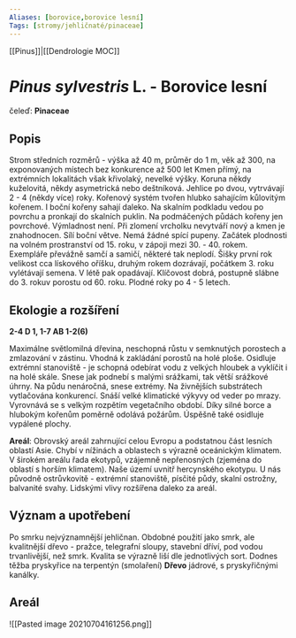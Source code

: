```yaml
---
Aliases: [borovice,borovice lesní]
Tags: [stromy/jehličnaté/pinaceae]
---
```

[[Pinus]]|[[Dendrologie MOC]]


# *Pinus sylvestris* L. - Borovice lesní

čeleď: **Pinaceae**

## Popis
Strom  středních rozměrů - výška až 40 m, průměr do 1 m, věk až 300, na exponovaných místech bez konkurence až 500 let
Kmen přímý, na extrémních lokalitách však křivolaký, nevelké výšky.
Koruna někdy kuželovitá, někdy asymetrická nebo deštníková. Jehlice po dvou, vytrvávají 2 - 4 (někdy více) roky.
Kořenový systém tvořen hlubko sahajícím kůlovitým kořenem. I boční kořeny sahají daleko. Na skalním podkladu vedou po povrchu a pronkají do skalních puklin. Na podmáčených půdách kořeny jen povrchové.
Výmladnost není.
Při zlomení vrcholku nevytváří nový a kmen je znahodnocen. Sílí boční větve. Nemá žádné spící pupeny.
Začátek plodnosti na volném prostranství od 15. roku, v zápoji mezi 30. - 40. rokem. Exempláře převážně samčí a samičí, některé tak neplodí. Šišky první rok velikost cca lískového oříšku, druhým rokem dozrávají, počátkem 3. roku vylétávají semena. V létě pak opadávají. Klíčovost dobrá, postupně slábne do 3. rokuv porostu od 60. roku. Plodné roky po 4 - 5 letech.


## Ekologie a rozšíření
**2-4 D 1, 1-7 AB 1-2(6)**

Maximálne světlomilná dřevina, neschopná růstu v semknutých porostech a zmlazování v zástinu. Vhodná k zakládání porostů na holé ploše.
Osidluje extrémní stanoviště - je schopná odebírat vodu z velkých hloubek a vyklíčit i na holé skále. Snese jak podnebí s malými srážkami, tak větší srážkové úhrny. Na půdu nenáročná, snese extrémy. Na živnějších substrátech vytlačována konkurencí.
Snáší velké klimatické výkyvy od veder po mrazy. Vyrovnává se s velkým rozpětím vegetačního období.
Díky silné borce a hlubokým kořenům poměrně odolává požárům. Úspěšně také osidluje vypálené plochy.

**Areál**: Obrovský areál zahrnující celou Evropu a podstatnou část lesních oblastí Asie. Chybí v nížinách a oblastech s výrazně oceánickým klimatem.
V širokém areálu řada ekotypů, vzájemně nepřenosných (zjeména do oblastí s horším klimatem). Naše území uvnitř hercynského ekotypu.
U nás původně ostrůvkovitě - extrémní stanoviště, písčité půdy, skalní ostrožny, balvanité svahy.
Lidskými vlivy rozšířena daleko za areál.


## Význam a upotřebení
Po smrku nejvýznamnější jehličnan. Obdobné použití jako smrk, ale kvalitnější dřevo - pražce, telegrafní sloupy, stavební dříví, pod vodou trvanlivější, než smrk. Kvalita se výrazně liší dle jednotlivých sort.
Dodnes těžba pryskyřice na terpentýn (smolaření)
**Dřevo** jádrové, s pryskyřičnými kanálky.

## Areál
![[Pasted image 20210704161256.png]]